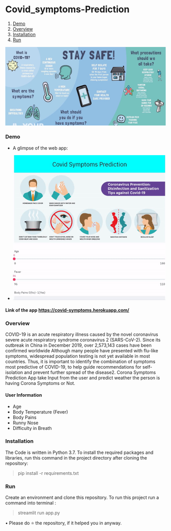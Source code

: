 # Covid_symptoms-Prediction

1. [ Demo ](#demo)
2. [ Overview ](#overview)
3. [ Installation](#install)
4. [ Run ](#run)

![Sweetviz](https://github.com/ayushkesh/Covid_symptoms-Prediction/blob/master/covid_19.jpg)

<a name="demo"></a>
### Demo

* A glimpse of the web app:

- ![GIF](covid.gif)
#### Link of the app https://covid-symptoms.herokuapp.com/

<a name="overview"></a>
### Overview
COVID-19 is an acute respiratory illness caused by the novel coronavirus severe acute respiratory syndrome coronavirus 2 (SARS-CoV-2).
Since its outbreak in China in December 2019, over 2,573,143 cases have been confirmed worldwide Although many people have presented with flu-like symptoms, widespread population testing is not yet available in most countries. Thus, it is important to identify the combination of symptoms most predictive of COVID-19,
to help guide recommendations for self-isolation and prevent further spread of the disease2. 
Corona Symptoms Prediction App take Input from the user and predict weather the person is having Corona Symptoms or Not.
#### User Information
- Age
- Body Temperature (Fever)
- Body Pains
- Runny Nose
- Difficulty in Breath

### Installation

The Code is written in Python 3.7. To install the required packages and libraries, run this command in the project directory after cloning the repository:

> pip install -r requirements.txt

<a name="run" > </a>
### Run

Create an environment and clone this repository. To run this project run a command into terminal :

> streamlit run app.py

• Please do ⭐ the repository, if it helped you in anyway.

